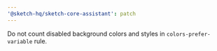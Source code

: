 ```yaml
---
'@sketch-hq/sketch-core-assistant': patch
---
```


Do not count disabled background colors and styles in `colors-prefer-variable` rule.
